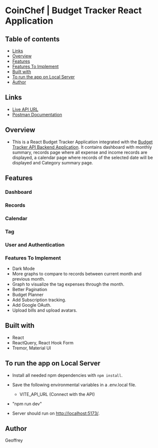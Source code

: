 # CoinChef | Budget Tracker React Application

## Table of contents

- [Links](#links)
- [Overview](#overview)
- [Features](#features)
- [Features To Implement](#features-to-implement)
- [Built with](#built-with)
- [To run the app on Local Server](#to-run-the-app-on-local-server)
- [Author](#author)

## Links

- [Live API URL](https://api-coinchef.cyclic.cloud/)
- [Postman Documentation](https://documenter.getpostman.com/view/26849144/2s9Y5SWRGR)

## Overview

- This is a React Budget Tracker Application integrated with the [Budget Tracker API Backend Application](https://github.com/acgeoffrey/budget-tracker-api). It contains dashboard with monthly summary, records page where all expense and income records are displayed, a calendar page where records of the selected date will be displayed and Category summary page.

## Features

### Dashboard

### Records

### Calendar

### Tag

### User and Authentication

### Features To Implement

- Dark Mode
- More graphs to compare to records between current month and previous month.
- Graph to visualize the tag expenses through the month.
- Better Pagination
- Budget Planner
- Add Subscription tracking.
- Add Google OAuth.
- Upload bills and upload avatars.

## Built with

- React
- ReactQuery, React Hook Form
- Tremor, Material UI

## To run the app on Local Server

- Install all needed npm dependencies with `npm install`.
- Save the following environmental variables in a .env.local file.

  - VITE_API_URL (Connect with the API)

- "npm run dev"
- Server should run on [http://localhost:5173/](http://localhost:5173/).

## Author

Geoffrey
